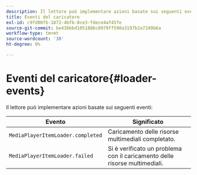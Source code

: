 ```yaml
---
description: Il lettore può implementare azioni basate sui seguenti eventi
title: Eventi del caricatore
exl-id: c9fd00fb-1872-4bfb-8ce3-fdece4af45fe
source-git-commit: be43bbbd1051886c8979ff590a3197b2a7249b6a
workflow-type: tm+mt
source-wordcount: '38'
ht-degree: 0%

---
```


# Eventi del caricatore{#loader-events}

Il lettore può implementare azioni basate sui seguenti eventi:

| Evento | Significato |
|---|---|
| `MediaPlayerItemLoader.completed` | Caricamento delle risorse multimediali completato. |
| `MediaPlayerItemLoader.failed` | Si è verificato un problema con il caricamento delle risorse multimediali. |

